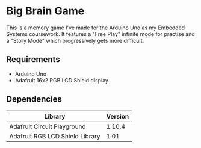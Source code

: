 # Big Brain Game
This is a memory game I've made for the Arduino Uno as my Embedded Systems coursework.
It features a "Free Play" infinite mode for practise and a "Story Mode" which progressively gets more difficult.

## Requirements
- Arduino Uno
- Adafruit 16x2 RGB LCD Shield display

## Dependencies
| Library                         | Version |
|---------------------------------|---------|
| Adafruit Circuit Playground     | 1.10.4  |
| Adafruit RGB LCD Shield Library | 1.01    |
